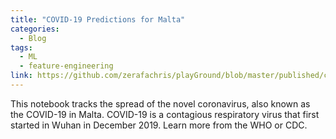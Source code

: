 ```yaml
---
title: "COVID-19 Predictions for Malta"
categories:
  - Blog
tags:
  - ML
  - feature-engineering
link: https://github.com/zerafachris/playGround/blob/master/published/covid19_malta_prediction/COVID_19_Malta_Predict.ipynb
---
```


This notebook tracks the spread of the novel coronavirus, also known as the COVID-19 in Malta. COVID-19 is a contagious respiratory virus that first started in Wuhan in December 2019. Learn more from the WHO or CDC.
